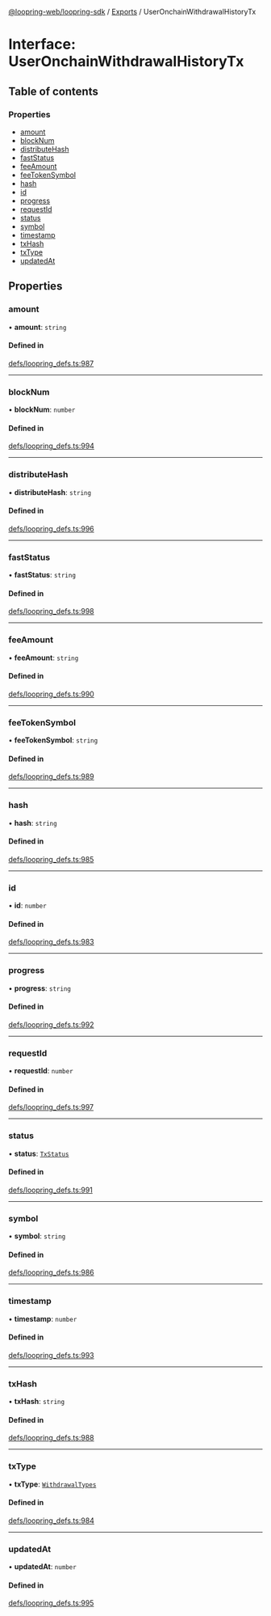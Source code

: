 [@loopring-web/loopring-sdk](../README.md) / [Exports](../modules.md) / UserOnchainWithdrawalHistoryTx

# Interface: UserOnchainWithdrawalHistoryTx

## Table of contents

### Properties

- [amount](UserOnchainWithdrawalHistoryTx.md#amount)
- [blockNum](UserOnchainWithdrawalHistoryTx.md#blocknum)
- [distributeHash](UserOnchainWithdrawalHistoryTx.md#distributehash)
- [fastStatus](UserOnchainWithdrawalHistoryTx.md#faststatus)
- [feeAmount](UserOnchainWithdrawalHistoryTx.md#feeamount)
- [feeTokenSymbol](UserOnchainWithdrawalHistoryTx.md#feetokensymbol)
- [hash](UserOnchainWithdrawalHistoryTx.md#hash)
- [id](UserOnchainWithdrawalHistoryTx.md#id)
- [progress](UserOnchainWithdrawalHistoryTx.md#progress)
- [requestId](UserOnchainWithdrawalHistoryTx.md#requestid)
- [status](UserOnchainWithdrawalHistoryTx.md#status)
- [symbol](UserOnchainWithdrawalHistoryTx.md#symbol)
- [timestamp](UserOnchainWithdrawalHistoryTx.md#timestamp)
- [txHash](UserOnchainWithdrawalHistoryTx.md#txhash)
- [txType](UserOnchainWithdrawalHistoryTx.md#txtype)
- [updatedAt](UserOnchainWithdrawalHistoryTx.md#updatedat)

## Properties

### amount

• **amount**: `string`

#### Defined in

[defs/loopring_defs.ts:987](https://github.com/Loopring/loopring_sdk/blob/18accaa/src/defs/loopring_defs.ts#L987)

___

### blockNum

• **blockNum**: `number`

#### Defined in

[defs/loopring_defs.ts:994](https://github.com/Loopring/loopring_sdk/blob/18accaa/src/defs/loopring_defs.ts#L994)

___

### distributeHash

• **distributeHash**: `string`

#### Defined in

[defs/loopring_defs.ts:996](https://github.com/Loopring/loopring_sdk/blob/18accaa/src/defs/loopring_defs.ts#L996)

___

### fastStatus

• **fastStatus**: `string`

#### Defined in

[defs/loopring_defs.ts:998](https://github.com/Loopring/loopring_sdk/blob/18accaa/src/defs/loopring_defs.ts#L998)

___

### feeAmount

• **feeAmount**: `string`

#### Defined in

[defs/loopring_defs.ts:990](https://github.com/Loopring/loopring_sdk/blob/18accaa/src/defs/loopring_defs.ts#L990)

___

### feeTokenSymbol

• **feeTokenSymbol**: `string`

#### Defined in

[defs/loopring_defs.ts:989](https://github.com/Loopring/loopring_sdk/blob/18accaa/src/defs/loopring_defs.ts#L989)

___

### hash

• **hash**: `string`

#### Defined in

[defs/loopring_defs.ts:985](https://github.com/Loopring/loopring_sdk/blob/18accaa/src/defs/loopring_defs.ts#L985)

___

### id

• **id**: `number`

#### Defined in

[defs/loopring_defs.ts:983](https://github.com/Loopring/loopring_sdk/blob/18accaa/src/defs/loopring_defs.ts#L983)

___

### progress

• **progress**: `string`

#### Defined in

[defs/loopring_defs.ts:992](https://github.com/Loopring/loopring_sdk/blob/18accaa/src/defs/loopring_defs.ts#L992)

___

### requestId

• **requestId**: `number`

#### Defined in

[defs/loopring_defs.ts:997](https://github.com/Loopring/loopring_sdk/blob/18accaa/src/defs/loopring_defs.ts#L997)

___

### status

• **status**: [`TxStatus`](../enums/TxStatus.md)

#### Defined in

[defs/loopring_defs.ts:991](https://github.com/Loopring/loopring_sdk/blob/18accaa/src/defs/loopring_defs.ts#L991)

___

### symbol

• **symbol**: `string`

#### Defined in

[defs/loopring_defs.ts:986](https://github.com/Loopring/loopring_sdk/blob/18accaa/src/defs/loopring_defs.ts#L986)

___

### timestamp

• **timestamp**: `number`

#### Defined in

[defs/loopring_defs.ts:993](https://github.com/Loopring/loopring_sdk/blob/18accaa/src/defs/loopring_defs.ts#L993)

___

### txHash

• **txHash**: `string`

#### Defined in

[defs/loopring_defs.ts:988](https://github.com/Loopring/loopring_sdk/blob/18accaa/src/defs/loopring_defs.ts#L988)

___

### txType

• **txType**: [`WithdrawalTypes`](../enums/WithdrawalTypes.md)

#### Defined in

[defs/loopring_defs.ts:984](https://github.com/Loopring/loopring_sdk/blob/18accaa/src/defs/loopring_defs.ts#L984)

___

### updatedAt

• **updatedAt**: `number`

#### Defined in

[defs/loopring_defs.ts:995](https://github.com/Loopring/loopring_sdk/blob/18accaa/src/defs/loopring_defs.ts#L995)
